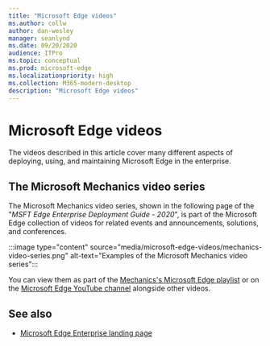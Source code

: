 ```yaml
---
title: "Microsoft Edge videos"
ms.author: collw
author: dan-wesley
manager: seanlynd
ms.date: 09/20/2020
audience: ITPro
ms.topic: conceptual
ms.prod: microsoft-edge
ms.localizationpriority: high
ms.collection: M365-modern-desktop
description: "Microsoft Edge videos"
---
```


# Microsoft Edge videos

The videos described in this article cover many different aspects of deploying, using, and maintaining Microsoft Edge in the enterprise.

## The Microsoft Mechanics video series

The Microsoft Mechanics video series, shown in the following page of the "*MSFT Edge Enterprise Deployment Guide - 2020*", is part of the Microsoft Edge collection of videos for related events and announcements, solutions, and conferences.

:::image type="content" source="media/microsoft-edge-videos/mechanics-video-series.png" alt-text="Examples of the Microsoft Mechanics video series":::

You can view them as part of the [Mechanics's Microsoft Edge playlist](https://www.youtube.com/playlist?list=PLXtHYVsvn_b-uXh1tMeYpT-0iD8tD3tFy) or on the [Microsoft Edge YouTube channel](https://www.youtube.com/channel/UCIGx7oT8p6-jUpOfg98yelA) alongside other videos.

## See also

- [Microsoft Edge Enterprise landing page](https://aka.ms/EdgeEnterprise)